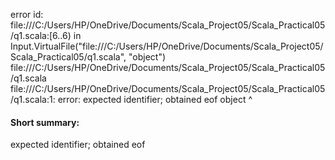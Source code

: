 error id: file:///C:/Users/HP/OneDrive/Documents/Scala_Project05/Scala_Practical05/q1.scala:[6..6) in Input.VirtualFile("file:///C:/Users/HP/OneDrive/Documents/Scala_Project05/Scala_Practical05/q1.scala", "object")
file:///C:/Users/HP/OneDrive/Documents/Scala_Project05/Scala_Practical05/q1.scala
file:///C:/Users/HP/OneDrive/Documents/Scala_Project05/Scala_Practical05/q1.scala:1: error: expected identifier; obtained eof
object
      ^
#### Short summary: 

expected identifier; obtained eof